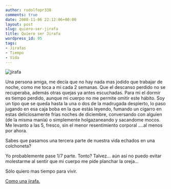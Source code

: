 ```yaml
---
author: rodolfopr338
comments: true
date: 2008-11-06 22:12:06+00:00
layout: post
slug: quiero-ser-jirafa
title: Quiero ser Jirafa
wordpress_id: 95
tags:
- Jirafas
- Tiempo
- Vida
---
```

<!-- more -->
![jirafa](http://sinjeta.files.wordpress.com/2008/11/jirafa.jpg)

Una persona amiga, me decía que no hay nada mas jodido que trabajar de noche, como me toca a mi cada 2 semanas. Que el descanso perdido no se recuperaba, además otras quejas ya antes escuchadas.
Para mi el dormir es tiempo perdido, aunque mi cuerpo no me permite omitir este hábito.
Soy un tipo que se queda hasta la una o dos de la madrugada despierto, lo paso jugando en esa caja boba en la que estás leyendo, fumando un cigarro en estas deliciosamente frías noches de diciembre, conversando con alguien (de la misma manía) o simplemente holgazaneando y sacandome mocos. 
Me levanto a las 5, fresco, sin el menor resentimiento corporal ....al menos por ahora.

Sabes que pasamos una tercera parte de nuestra vida echados en una colchoneta?

Yo probablemente pase 1/7 parte. Tonto? Talvez... aún así no puedo evitar molestarme al sentir que mi cuerpo me pide planchar la oreja... 

Sólo quiero mas tiempo para vivir.

[Como una jirafa.](http://adrianajaraes.blogspot.com/2007/07/hechos-sobre-jirafas-parte-ii.html)



